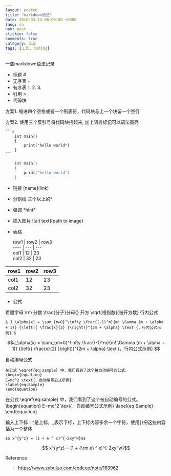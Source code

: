 ```yaml
---
layout: postcn
title: "markdown语法"
date: 2018-03-13 08:00:00 +0800
lang: cn
nav: post
stickie: false
comments: true
category: 工具
tags: [工具, coding]
---
```

一些markdown语法记录
<!-- more -->


- 标题 #
- 无序表 -
- 有序表 1. 2. 3.
- 引用 >
- 代码块 

方案1. 缩进四个空格或者一个制表符，代码块与上一个块留一个空行

方案2. 使用三个反引号将代码块括起来, 加上语言标记可以语法高亮

    ```c
        int main()
        {
            print("hello world")
        }
    ```
```c
    int main()
    {
        print("hello world")
    }
```
- 链接 \[name](link)
- 分割线 三个以上的*
- 强调 \*hint*
- 插入图片 ![alt text](path to image)
- 表格

    row1 | row2 | row3
   <br> \---- | ---  | ---
   <br> col1 | 12   | 23
    <br>col2 |  32  | 23

row1 | row2 | row3
---- | ---  | -
col1 | 12   | 23
col2 |  32  | 23

- 公式

希腊字母 \rm
分数 \frac{分子}分母{}
开方 \sqrt[根指数]{被开方数}
行内公式
```
$ J_\alpha(x) = \sum_{m=0}^\infty \frac{(-1)^m}{m! \Gamma (m + \alpha + 1)} {\left({ \frac{x}{2} }\right)}^{2m + \alpha} \text {，行内公式示例} $
```

$$J_\alpha(x) = \sum_{m=0}^\infty \frac{(-1)^m}{m! \Gamma (m + \alpha + 1)} {\left({ \frac{x}{2} }\right)}^{2m + \alpha} \text {，行内公式示例} $$

自动编号公式
```
在公式 \eqref{eq:sample} 中，我们看到了这个被自动编号的公式。
\begin{equation}
E=mc^2 \text{，自动编号公式示例}
\label{eq:Sample}
\end{equation}
```

在公式 \eqref{eq:sample} 中，我们看到了这个被自动编号的公式。
\begin{equation}
E=mc^2 \text{，自动编号公式示例}
\label{eq:Sample}
\end{equation}

输入上下标：^是上标，_表示下标，上下标内容多余一个字符，使用{}把这些内容括为一个整体
``` 
$$ x^{y^z} = (1 + e ^ x)^{-2xy^w}$$
```
$$ x^{y^z} = (1 + {\rm e} ^ x)^{-2xy^w}$$

Reference
> https://www.zybuluo.com/codeep/note/163962